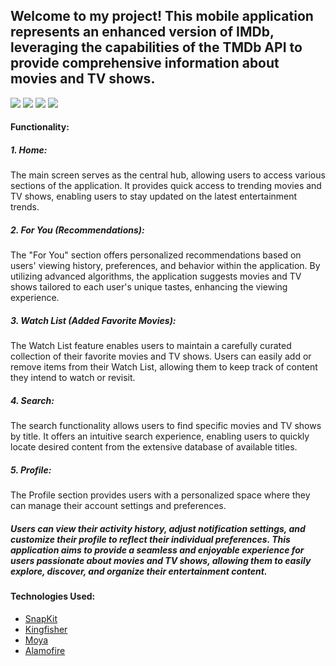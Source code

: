 ## Welcome to my project! This mobile application represents an enhanced version of IMDb, leveraging the capabilities of the TMDb API to provide comprehensive information about movies and TV shows. 

![](Home.png)
![](details.png)
![](details2.png)
![](details3.png)

#### Functionality:
    
##### 1. Home:
The main screen serves as the central hub, allowing users to access various sections of the application.
It provides quick access to trending movies and TV shows, enabling users to stay updated on the latest entertainment trends.

##### 2. For You (Recommendations):
The "For You" section offers personalized recommendations based on users' viewing history, preferences, and behavior within the application.
By utilizing advanced algorithms, the application suggests movies and TV shows tailored to each user's unique tastes, enhancing the viewing experience.

##### 3. Watch List (Added Favorite Movies):
The Watch List feature enables users to maintain a carefully curated collection of their favorite movies and TV shows.
Users can easily add or remove items from their Watch List, allowing them to keep track of content they intend to watch or revisit.

##### 4. Search:
The search functionality allows users to find specific movies and TV shows by title.
It offers an intuitive search experience, enabling users to quickly locate desired content from the extensive database of available titles.

##### 5. Profile:
The Profile section provides users with a personalized space where they can manage their account settings and preferences.

##### Users can view their activity history, adjust notification settings, and customize their profile to reflect their individual preferences. This application aims to provide a seamless and enjoyable experience for users passionate about movies and TV shows, allowing them to easily explore, discover, and organize their entertainment content.

#### Technologies Used:
- [SnapKit](https://github.com/SnapKit/SnapKit)
- [Kingfisher](https://github.com/onevcat/Kingfisher)
- [Moya](https://github.com/Moya/Moya)
- [Alamofire](https://github.com/Alamofire/Alamofire)
